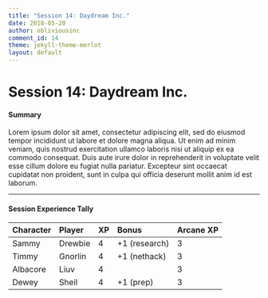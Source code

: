 ```yaml
---
title: "Session 14: Daydream Inc."
date: 2018-05-20
author: obliviousinc
comment_id: 14
theme: jekyll-theme-merlot
layout: default
---
```


# Session 14: Daydream Inc.

#### Summary

Lorem ipsum dolor sit amet, consectetur adipiscing elit, sed do eiusmod tempor incididunt ut labore et dolore magna aliqua. Ut enim ad minim veniam, quis nostrud exercitation ullamco laboris nisi ut aliquip ex ea commodo consequat. Duis aute irure dolor in reprehenderit in voluptate velit esse cillum dolore eu fugiat nulla pariatur. Excepteur sint occaecat cupidatat non proident, sunt in culpa qui officia deserunt mollit anim id est laborum.

* * *

#### Session Experience Tally

| Character | Player  | XP  | Bonus         | Arcane XP |
|:--------- |:------- |:--- |:------------- |:--------- |
| Sammy     | Drewbie | 4   | +1 (research) | 3         |
| Timmy     | Gnorlin | 4   | +1 (nethack)  | 3         |
| Albacore  | Liuv    | 4   |               | 3         |
| Dewey     | Sheil   | 4   | +1 (prep)     | 3         |